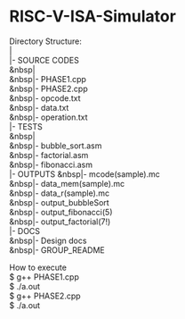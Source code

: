 # RISC-V-ISA-Simulator
Directory Structure:<br/> 
  |<br/>
  |- SOURCE CODES<br/>
&nbsp|<br/>
&nbsp|- PHASE1.cpp<br/>
&nbsp|- PHASE2.cpp<br/>
&nbsp|- opcode.txt<br/>
&nbsp|- data.txt<br/>
&nbsp|- operation.txt<br/>
  |- TESTS<br/>
&nbsp|<br/>
&nbsp|- bubble_sort.asm<br/>
&nbsp|- factorial.asm<br/>
&nbsp|- fibonacci.asm<br/>
  |- OUTPUTS
&nbsp|- mcode(sample).mc<br/>
&nbsp|- data_mem(sample).mc<br/>
&nbsp|- data_r(sample).mc<br/>
&nbsp|- output_bubbleSort<br/>
&nbsp|- output_fibonacci(5)<br/>
&nbsp|- output_factorial(7!)<br/>
  |- DOCS<br/>
&nbsp|- Design docs<br/>
&nbsp|- GROUP_README<br/>

How to execute<br/>
$ g++ PHASE1.cpp<br/>
$ ./a.out<br/>
$ g++ PHASE2.cpp<br/>
$ ./a.out<br/>



